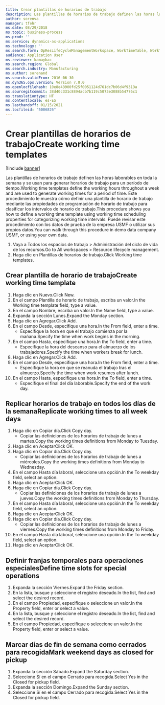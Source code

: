 ```yaml
---
title: Crear plantillas de horarios de trabajo
description: Las plantillas de horarios de trabajo definen las horas laborables en toda la semana y se usan para generar horarios de trabajo para un período de tiempo.
author: sorenva
manager: tfehr
ms.date: 08/29/2018
ms.topic: business-process
ms.prod: ''
ms.service: dynamics-ax-applications
ms.technology: ''
ms.search.form: OpResLifeCycleManagementWorkspace, WorkTimeTable, WorkTimeCopyDayDialog, WorkPeriodTemplate
audience: Application User
ms.reviewer: kamaybac
ms.search.region: Global
ms.search.industry: Manufacturing
ms.author: sorenand
ms.search.validFrom: 2016-06-30
ms.dyn365.ops.version: Version 7.0.0
ms.openlocfilehash: 10e8e43900fd25f0051124d761dc7b06d4f9313a
ms.sourcegitcommit: 38d40c331c8894acb7b119c5073e3088b54776c1
ms.translationtype: HT
ms.contentlocale: es-ES
ms.lasthandoff: 01/15/2021
ms.locfileid: "5006826"
---
```

# <a name="create-working-time-templates"></a><span data-ttu-id="54e1f-103">Crear plantillas de horarios de trabajo</span><span class="sxs-lookup"><span data-stu-id="54e1f-103">Create working time templates</span></span>

[!include [banner](../../includes/banner.md)]

<span data-ttu-id="54e1f-104">Las plantillas de horarios de trabajo definen las horas laborables en toda la semana y se usan para generar horarios de trabajo para un período de tiempo.</span><span class="sxs-lookup"><span data-stu-id="54e1f-104">Working time templates define the working hours throughout a week and are used to generate working times for a period of time.</span></span> <span data-ttu-id="54e1f-105">Este procedimiento le muestra cómo definir una plantilla de horario de trabajo mediante las propiedades de programación de horario de trabajo para clasificar los intervalos de horario de trabajo.</span><span class="sxs-lookup"><span data-stu-id="54e1f-105">This procedure shows you how to define a working time template using working time scheduling properties for categorizing working time intervals.</span></span> <span data-ttu-id="54e1f-106">Puede revisar este procedimiento con los datos de prueba de la empresa USMF o utilizar sus propios datos.</span><span class="sxs-lookup"><span data-stu-id="54e1f-106">You can walk through this procedure in demo data company USMF, or using your own data.</span></span>

1. <span data-ttu-id="54e1f-107">Vaya a Todos los espacios de trabajo > Administración del ciclo de vida de los recursos.</span><span class="sxs-lookup"><span data-stu-id="54e1f-107">Go to All workspaces > Resource lifecycle management.</span></span>
2. <span data-ttu-id="54e1f-108">Haga clic en Plantillas de horarios de trabajo.</span><span class="sxs-lookup"><span data-stu-id="54e1f-108">Click Working time templates.</span></span>

## <a name="create-working-time-template"></a><span data-ttu-id="54e1f-109">Crear plantilla de horario de trabajo</span><span class="sxs-lookup"><span data-stu-id="54e1f-109">Create working time template</span></span>
1. <span data-ttu-id="54e1f-110">Haga clic en Nuevo.</span><span class="sxs-lookup"><span data-stu-id="54e1f-110">Click New.</span></span>
2. <span data-ttu-id="54e1f-111">En el campo Plantilla de horario de trabajo, escriba un valor.</span><span class="sxs-lookup"><span data-stu-id="54e1f-111">In the Working time template field, type a value.</span></span>
3. <span data-ttu-id="54e1f-112">En el campo Nombre, escriba un valor.</span><span class="sxs-lookup"><span data-stu-id="54e1f-112">In the Name field, type a value.</span></span>
4. <span data-ttu-id="54e1f-113">Expanda la sección Lunes.</span><span class="sxs-lookup"><span data-stu-id="54e1f-113">Expand the Monday section.</span></span>
5. <span data-ttu-id="54e1f-114">Haga clic en Agregar.</span><span class="sxs-lookup"><span data-stu-id="54e1f-114">Click Add.</span></span>
6. <span data-ttu-id="54e1f-115">En el campo Desde, especifique una hora.</span><span class="sxs-lookup"><span data-stu-id="54e1f-115">In the From field, enter a time.</span></span>
    * <span data-ttu-id="54e1f-116">Especifique la hora en que el trabajo comienza por la mañana.</span><span class="sxs-lookup"><span data-stu-id="54e1f-116">Specify the time when work begins in the morning.</span></span>  
7. <span data-ttu-id="54e1f-117">En el campo Hasta, especifique una hora.</span><span class="sxs-lookup"><span data-stu-id="54e1f-117">In the To field, enter a time.</span></span>
    * <span data-ttu-id="54e1f-118">Especifique la hora del descanso para el almuerzo de los trabajadores.</span><span class="sxs-lookup"><span data-stu-id="54e1f-118">Specify the time when workers break for lunch.</span></span>  
8. <span data-ttu-id="54e1f-119">Haga clic en Agregar.</span><span class="sxs-lookup"><span data-stu-id="54e1f-119">Click Add.</span></span>
9. <span data-ttu-id="54e1f-120">En el campo Desde, especifique una hora.</span><span class="sxs-lookup"><span data-stu-id="54e1f-120">In the From field, enter a time.</span></span>
    * <span data-ttu-id="54e1f-121">Especifique la hora en que se reanuda el trabajo tras el almuerzo.</span><span class="sxs-lookup"><span data-stu-id="54e1f-121">Specify the time when work resumes after lunch.</span></span>  
10. <span data-ttu-id="54e1f-122">En el campo Hasta, especifique una hora.</span><span class="sxs-lookup"><span data-stu-id="54e1f-122">In the To field, enter a time.</span></span>
    * <span data-ttu-id="54e1f-123">Especifique el final del día laborable.</span><span class="sxs-lookup"><span data-stu-id="54e1f-123">Specify the end of the work day.</span></span>  

## <a name="replicate-working-times-to-all-week-days"></a><span data-ttu-id="54e1f-124">Replicar horarios de trabajo en todos los días de la semana</span><span class="sxs-lookup"><span data-stu-id="54e1f-124">Replicate working times to all week days</span></span>
1. <span data-ttu-id="54e1f-125">Haga clic en Copiar día.</span><span class="sxs-lookup"><span data-stu-id="54e1f-125">Click Copy day.</span></span>
    * <span data-ttu-id="54e1f-126">Copiar las definiciones de los horarios de trabajo de lunes a martes.</span><span class="sxs-lookup"><span data-stu-id="54e1f-126">Copy the working times definitions from Monday to Tuesday.</span></span>  
2. <span data-ttu-id="54e1f-127">Haga clic en Aceptar</span><span class="sxs-lookup"><span data-stu-id="54e1f-127">Click OK.</span></span>
3. <span data-ttu-id="54e1f-128">Haga clic en Copiar día.</span><span class="sxs-lookup"><span data-stu-id="54e1f-128">Click Copy day.</span></span>
    * <span data-ttu-id="54e1f-129">Copiar las definiciones de los horarios de trabajo de lunes a miércoles.</span><span class="sxs-lookup"><span data-stu-id="54e1f-129">Copy the working times definitions from Monday to Wednesday.</span></span>  
4. <span data-ttu-id="54e1f-130">En el campo Hasta día laboral, seleccione una opción.</span><span class="sxs-lookup"><span data-stu-id="54e1f-130">In the To weekday field, select an option.</span></span>
5. <span data-ttu-id="54e1f-131">Haga clic en Aceptar</span><span class="sxs-lookup"><span data-stu-id="54e1f-131">Click OK.</span></span>
6. <span data-ttu-id="54e1f-132">Haga clic en Copiar día.</span><span class="sxs-lookup"><span data-stu-id="54e1f-132">Click Copy day.</span></span>
    * <span data-ttu-id="54e1f-133">Copiar las definiciones de los horarios de trabajo de lunes a jueves.</span><span class="sxs-lookup"><span data-stu-id="54e1f-133">Copy the working times definitions from Monday to Thursday.</span></span>  
7. <span data-ttu-id="54e1f-134">En el campo Hasta día laboral, seleccione una opción.</span><span class="sxs-lookup"><span data-stu-id="54e1f-134">In the To weekday field, select an option.</span></span>
8. <span data-ttu-id="54e1f-135">Haga clic en Aceptar</span><span class="sxs-lookup"><span data-stu-id="54e1f-135">Click OK.</span></span>
9. <span data-ttu-id="54e1f-136">Haga clic en Copiar día.</span><span class="sxs-lookup"><span data-stu-id="54e1f-136">Click Copy day.</span></span>
    * <span data-ttu-id="54e1f-137">Copiar las definiciones de los horarios de trabajo de lunes a viernes.</span><span class="sxs-lookup"><span data-stu-id="54e1f-137">Copy the working times definitions from Monday to Friday.</span></span>  
10. <span data-ttu-id="54e1f-138">En el campo Hasta día laboral, seleccione una opción.</span><span class="sxs-lookup"><span data-stu-id="54e1f-138">In the To weekday field, select an option.</span></span>
11. <span data-ttu-id="54e1f-139">Haga clic en Aceptar</span><span class="sxs-lookup"><span data-stu-id="54e1f-139">Click OK.</span></span>

## <a name="define-time-slots-for-special-operations"></a><span data-ttu-id="54e1f-140">Definir franjas temporales para operaciones especiales</span><span class="sxs-lookup"><span data-stu-id="54e1f-140">Define time slots for special operations</span></span>
1. <span data-ttu-id="54e1f-141">Expanda la sección Viernes.</span><span class="sxs-lookup"><span data-stu-id="54e1f-141">Expand the Friday section.</span></span>
2. <span data-ttu-id="54e1f-142">En la lista, busque y seleccione el registro deseado.</span><span class="sxs-lookup"><span data-stu-id="54e1f-142">In the list, find and select the desired record.</span></span>
3. <span data-ttu-id="54e1f-143">En el campo Propiedad, especifique o seleccione un valor.</span><span class="sxs-lookup"><span data-stu-id="54e1f-143">In the Property field, enter or select a value.</span></span>
4. <span data-ttu-id="54e1f-144">En la lista, busque y seleccione el registro deseado.</span><span class="sxs-lookup"><span data-stu-id="54e1f-144">In the list, find and select the desired record.</span></span>
5. <span data-ttu-id="54e1f-145">En el campo Propiedad, especifique o seleccione un valor.</span><span class="sxs-lookup"><span data-stu-id="54e1f-145">In the Property field, enter or select a value.</span></span>

## <a name="mark-weekend-days-as-closed-for-pickup"></a><span data-ttu-id="54e1f-146">Marcar días de fin de semana como cerrados para recogida</span><span class="sxs-lookup"><span data-stu-id="54e1f-146">Mark weekend days as closed for pickup</span></span>
1. <span data-ttu-id="54e1f-147">Expanda la sección Sábado.</span><span class="sxs-lookup"><span data-stu-id="54e1f-147">Expand the Saturday section.</span></span>
2. <span data-ttu-id="54e1f-148">Seleccione Sí en el campo Cerrado para recogida.</span><span class="sxs-lookup"><span data-stu-id="54e1f-148">Select Yes in the Closed for pickup field.</span></span>
3. <span data-ttu-id="54e1f-149">Expanda la sección Domingo.</span><span class="sxs-lookup"><span data-stu-id="54e1f-149">Expand the Sunday section.</span></span>
4. <span data-ttu-id="54e1f-150">Seleccione Sí en el campo Cerrado para recogida.</span><span class="sxs-lookup"><span data-stu-id="54e1f-150">Select Yes in the Closed for pickup field.</span></span>

